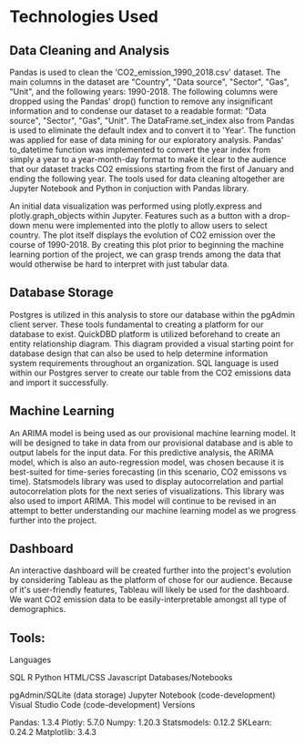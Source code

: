 # Technologies Used

## Data Cleaning and Analysis

Pandas is used to clean the 'CO2_emission_1990_2018.csv' dataset. The main columns in the dataset are "Country", "Data source", "Sector", "Gas", "Unit", and the following years: 1990-2018. The following columns were dropped using the Pandas' drop() function to remove any insignificant information and to condense our dataset to a readable format: "Data source", "Sector", "Gas", "Unit". The DataFrame.set_index also from Pandas is used to eliminate the default index and to convert it to 'Year'. The function was applied for ease of data mining for our exploratory analysis. Pandas' to_datetime function was implemented to convert the year index from simply a year to a year-month-day format to make it clear to the audience that our dataset tracks CO2 emissions starting from the first of January and ending the following year. The tools used for data cleaning altogether are Jupyter Notebook and Python in conjuction with Pandas library. 

An initial data visualization was performed using plotly.express and plotly.graph_objects within Jupyter. Features such as a button with a drop-down menu were implemented into the plotly to allow users to select country. The plot itself displays the evolution of CO2 emission over the course of 1990-2018. By creating this plot prior to beginning the machine learning portion of the project, we can grasp trends among the data that would otherwise be hard to interpret with just tabular data.

## Database Storage

Postgres is utilized in this analysis to store our database within the pgAdmin client server. These tools fundamental to creating a platform for our database to exist. QuickDBD platform is utilized beforehand to create an entity relationship diagram. This diagram provided a visual starting point for database design that can also be used to help determine information system requirements throughout an organization. SQL language is used within our Postgres server to create our table from the CO2 emissions data and import it successfully. 

## Machine Learning

An ARIMA model is being used as our provisional machine learning model. It will be designed to take in data from our provisional database and is able to output labels for the input data. For this predictive analysis, the ARIMA model, which is also an auto-regression model, was chosen because it is best-suited for time-series forecasting (in this scenario, CO2 emissons vs time). Statsmodels library was used to display autocorrelation and partial autocorrelation plots for the next series of visualizations. This library was also used to import ARIMA. This model will continue to be revised in an attempt to better understanding our machine learning model as we progress further into the project.

## Dashboard

An interactive dashboard will be created further into the project's evolution by considering Tableau as the platform of chose for our audience. Because of it's user-friendly features, Tableau will likely be used for the dashboard. We want CO2 emission data to be easily-interpretable amongst all type of demographics. 


## Tools:

Languages

SQL
R
Python
HTML/CSS
Javascript
Databases/Notebooks

pgAdmin/SQLite (data storage)
Jupyter Notebook (code-development)
Visual Studio Code (code-development)
Versions

Pandas: 1.3.4
Plotly: 5.7.0
Numpy: 1.20.3
Statsmodels: 0.12.2
SKLearn: 0.24.2
Matplotlib: 3.4.3



